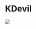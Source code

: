 # KDevil
[![](https://jitpack.io/v/kevinOcconer/KDevil.svg)](https://jitpack.io/#kevinOcconer/KDevil)
